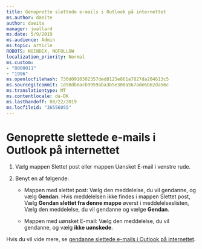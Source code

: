 ```yaml
---
title: Genoprette slettede e-mails i Outlook på internettet
ms.author: daeite
author: daeite
manager: joallard
ms.date: 5/9/2019
ms.audience: Admin
ms.topic: article
ROBOTS: NOINDEX, NOFOLLOW
localization_priority: Normal
ms.custom:
- "8000011"
- "1996"
ms.openlocfilehash: 730d0910302357ded8125e861a7827da204613c5
ms.sourcegitcommit: 1d98db8acb9959aba3b5e308a567ade6b62da56c
ms.translationtype: MT
ms.contentlocale: da-DK
ms.lasthandoff: 08/22/2019
ms.locfileid: "36556055"
---
```

# <a name="recover-deleted-email-in-outlook-on-the-web"></a>Genoprette slettede e-mails i Outlook på internettet

1. Vælg mappen Slettet post eller mappen Uønsket E-mail i venstre rude.

2. Benyt en af følgende:

    - Mappen med slettet post: Vælg den meddelelse, du vil gendanne, og vælg **Gendan**. Hvis meddelelsen ikke findes i mappen Slettet post, Vælg **Gendan slettet fra denne mappe** øverst i meddelelseslisten, Vælg den meddelelse, du vil gendanne og vælge **Gendan**.

    - Mappen med uønsket E-mail: Vælg den meddelelse, du vil gendanne, og vælg **ikke uønskede**.

Hvis du vil vide mere, se [gendanne slettede e-mails i Outlook på internettet](https://support.office.com/article/a8ca78ac-4721-4066-95dd-571842e9fb11).